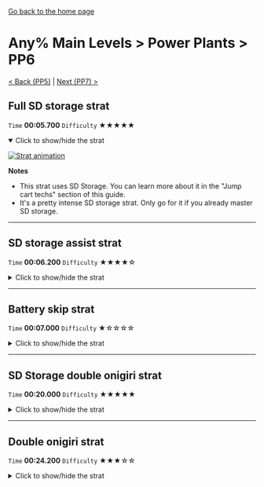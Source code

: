 [Go back to the home page](https://github.com/Doublevil/scbspeedrun)

# Any% Main Levels > Power Plants > PP6

[< Back (PP5)](https://github.com/Doublevil/scbspeedrun/blob/main/levels/any_ml/pp/PP5.md) | [Next (PP7) >](https://github.com/Doublevil/scbspeedrun/blob/main/levels/any_ml/pp/PP7.md)

## Full SD storage strat

`Time` **00:05.700** `Difficulty` ★★★★★
<details open>
  <summary>Click to show/hide the strat</summary>

  [![Strat animation](https://github.com/Doublevil/scbspeedrun/blob/main/media/levels/pp/PP6_FullSDStrat.webp)](https://github.com/Doublevil/scbspeedrun/blob/main/media/levels/pp/PP6_FullSDStrat.mp4?raw=true)

  **Notes**
  - This strat uses SD Storage. You can learn more about it in the "Jump cart techs" section of this guide.
  - It's a pretty intense SD storage strat. Only go for it if you already master SD storage.
</details>

---
## SD storage assist strat

`Time` **00:06.200** `Difficulty` ★★★★☆
<details>
  <summary>Click to show/hide the strat</summary>

  [![Strat animation](https://github.com/Doublevil/scbspeedrun/blob/main/media/levels/pp/PP6_SDStrat.webp)](https://github.com/Doublevil/scbspeedrun/blob/main/media/levels/pp/PP6_SDStrat.mp4?raw=true)

  **Notes**
  - This strat uses SD Storage. You can learn more about it in the "Jump cart techs" section of this guide.
</details>

---
## Battery skip strat

`Time` **00:07.000** `Difficulty` ★☆☆☆☆
<details>
  <summary>Click to show/hide the strat</summary>

  [![Strat animation](https://github.com/Doublevil/scbspeedrun/blob/main/media/levels/pp/PP6_BatterySkipStrat.webp)](https://github.com/Doublevil/scbspeedrun/blob/main/media/levels/pp/PP6_BatterySkipStrat.mp4?raw=true)
</details>

---
## SD Storage double onigiri strat

`Time` **00:20.000** `Difficulty` ★★★★★
<details>
  <summary>Click to show/hide the strat</summary>

  [![Strat animation](https://github.com/Doublevil/scbspeedrun/blob/main/media/levels/pp/PP6_SDSDoubleOnigiri.webp)](https://github.com/Doublevil/scbspeedrun/blob/main/media/levels/pp/PP6_SDSDoubleOnigiri.mp4?raw=true)

  **Notes**
  - Hey, that's cheating!
  - Even if you master SD storage, this one is really hard, because you also have to perfectly adjust when to do an SD storage dash.
  - It is considerably faster than the other, more intended strat, but it's also really easy to mess up and waste time.
  - If you run out of dash, leave the onigiri up there while you fall down and climb up again. This will save you some time over restarting the level.
  - It also has some leniency. If you swap-dash once or twice without collecting the onigiri in the process, don't give up, you can still make it to the top sometimes.
  - Practicing onigiri SD storage on the onigiri without moving it all the way up along the wall at first is best.
</details>

---
## Double onigiri strat

`Time` **00:24.200** `Difficulty` ★★★☆☆
<details>
  <summary>Click to show/hide the strat</summary>

  [![Strat animation](https://github.com/Doublevil/scbspeedrun/blob/main/media/levels/pp/PP6_DoubleOnigiriStrat.webp)](https://github.com/Doublevil/scbspeedrun/blob/main/media/levels/pp/PP6_DoubleOnigiriStrat.mp4?raw=true)

  **Notes**
  - It's hard to get in this fully optimized form, but if you slow down a little bit here and there, it shouldn't be too difficult.
</details>
